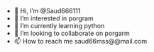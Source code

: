 - 👋 Hi, I’m @Saud666111
- 👀 I’m interested in porgram 
- 🌱 I’m currently learning python
- 💞️ I’m looking to collaborate on porgarm 
- 📫 How to reach me saud66mss@@mail.com

<!---
Saud666111/Saud666111 is a ✨ special ✨ repository because its `README.md` (this file) appears on your GitHub profile.
You can click the Preview link to take a look at your changes.
--->
